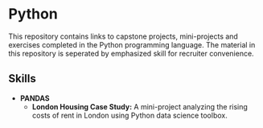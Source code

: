# Python
This repository contains links to capstone projects, mini-projects and exercises completed in the Python programming language. The material in this repository is seperated by emphasized skill for recruiter convenience.

## Skills 
* **PANDAS**
    * **London Housing Case Study:** A mini-project analyzing the rising costs of rent in London using Python data science toolbox.

